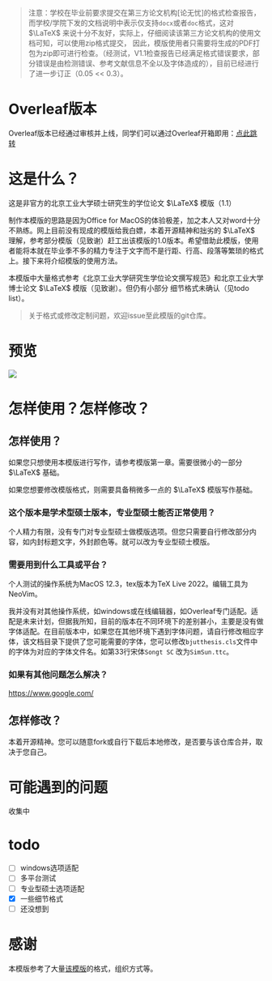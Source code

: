 > 注意：学校在毕业前要求提交在第三方论文机构[论无忧]的格式检查报告，而学校/学院下发的文档说明中表示仅支持`docx`或者`doc`格式，这对 $\LaTeX$ 来说十分不友好，实际上，仔细阅读该第三方论文机构的使用文档可知，可以使用zip格式提交， 因此，模版使用者只需要将生成的PDF打包为zip即可进行检查。（经测试，V1.1检查报告已经满足格式错误要求，部分错误是由检测错误、参考文献信息不全以及字体造成的），目前已经进行了进一步订正（0.05 << 0.3）。

# Overleaf版本

Overleaf版本已经通过审核并上线，同学们可以通过Overleaf开箱即用：[点此跳转](https://www.overleaf.com/latex/templates/bjutthesis/wcrpmvdkdnjs)

# 这是什么？

这是非官方的北京工业大学硕士研究生的学位论文 $\LaTeX$ 模版（1.1）

制作本模版的思路是因为Office for MacOS的体验极差，加之本人又对word十分不熟练。网上目前没有现成的模版给我白嫖，本着开源精神和拙劣的 $\LaTeX$ 理解，参考部分模版（见致谢）赶工出该模版的1.0版本。希望借助此模版，使用者能将本就在毕业季不多的精力专注于文字而不是行距、行高、段落等繁琐的格式上。接下来将介绍模版的使用方法。

本模版中大量格式参考《北京工业大学研究生学位论文撰写规范》和北京工业大学博士论文 $\LaTeX$ 模版（见致谢）。但仍有小部分
细节格式未确认（见todo list）。

> 关于格式或修改定制问题，欢迎issue至此模版的git仓库。

# 预览

![](preview.png)

# 怎样使用？怎样修改？

## 怎样使用？

如果您只想使用本模版进行写作，请参考模版第一章。需要很微小的一部分 $\LaTeX$ 基础。

如果您想要修改模版格式，则需要具备稍微多一点的 $\LaTeX$ 模版写作基础。

### 这个版本是学术型硕士版本，专业型硕士能否正常使用？

个人精力有限，没有专门对专业型硕士做模版选项。但您只需要自行修改部分内容，如内封标题文字，外封颜色等。就可以改为专业型硕士模版。

### 需要用到什么工具或平台？

个人测试的操作系统为MacOS 12.3，tex版本为TeX Live 2022。编辑工具为NeoVim。

我并没有对其他操作系统，如windows或在线编辑器，如Overleaf专门适配。适配是未来计划，但据我所知，目前的版本在不同环境下的差别甚小，主要是没有做字体适配。在目前版本中，如果您在其他环境下遇到字体问题，请自行修改相应字体，该文档目录下提供了您可能需要的字体，您可以修改`bjutthesis.cls`文件中的字体为对应的字体文件名。如第33行宋体`Songt SC` 改为`SimSun.ttc`。

### 如果有其他问题怎么解决？

https://www.google.com/

## 怎样修改？

本着开源精神。您可以随意fork或自行下载后本地修改，是否要与该仓库合并，取决于您自己。

# 可能遇到的问题

收集中

# todo

- [ ] windows选项适配
- [ ] 多平台测试
- [ ] 专业型硕士选项适配
- [x] 一些细节格式
- [ ] 还没想到

# 感谢

本模版参考了大量[该模版](https://github.com/fisherxt/bjutthesis)的格式，组织方式等。
